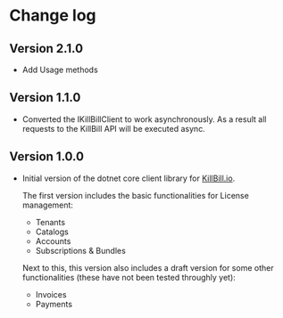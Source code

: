 # Change log
## Version 2.1.0
* Add Usage methods 

## Version 1.1.0
* Converted the IKillBillClient to work asynchronously. As a result all requests to the KillBill API will be executed async.

## Version 1.0.0
* Initial version of the dotnet core client library for [KillBill.io](http://killbill.io).

    The first version includes the basic functionalities for License management:
    * Tenants
    * Catalogs
    * Accounts
    * Subscriptions & Bundles
    
    Next to this, this version also includes a draft version for some other functionalities (these have not been tested throughly yet):
    * Invoices
    * Payments